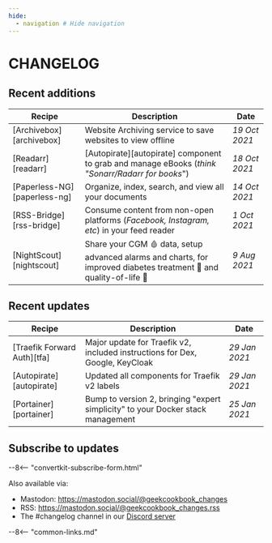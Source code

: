```yaml
---
hide:
  - navigation # Hide navigation
---
```

# CHANGELOG

## Recent additions

Recipe                   | Description                                                                                                      | Date
-------------------------|------------------------------------------------------------------------------------------------------------------|--------------
[Archivebox][archivebox] | Website Archiving service to save websites to view offline      | _19 Oct 2021_
[Readarr][readarr] | [Autopirate][autopirate] component to grab and manage eBooks (*think "Sonarr/Radarr for books*")                     | _18 Oct 2021_
[Paperless-NG][paperless-ng] | Organize, index, search, and view all your documents                         | _14 Oct 2021_
[RSS-Bridge][rss-bridge] | Consume content from non-open platforms (*Facebook, Instagram, etc*) in your feed reader                         | _1 Oct 2021_
[NightScout][nightscout] | Share your CGM :drop_of_blood: data, setup advanced alarms and charts, for improved diabetes treatment :syringe: and quality-of-life :runner:      | _9 Aug 2021_

## Recent updates

Recipe                      | Description                                                                     | Date
----------------------------|---------------------------------------------------------------------------------|--------------
[Traefik Forward Auth][tfa] | Major update for Traefik v2, included instructions for Dex, Google, KeyCloak    | _29 Jan 2021_
[Autopirate][autopirate]    | Updated all components for Traefik v2 labels                                    | _29 Jan 2021_
[Portainer][portainer]      | Bump to version 2, bringing "expert simplicity" to your Docker stack management | _25 Jan 2021_

## Subscribe to updates

--8<-- "convertkit-subscribe-form.html"

Also available via:

* Mastodon: https://mastodon.social/@geekcookbook_changes
* RSS: https://mastodon.social/@geekcookbook_changes.rss
* The #changelog channel in our [Discord server](http://chat.funkypenguin.co.nz)

--8<-- "common-links.md"